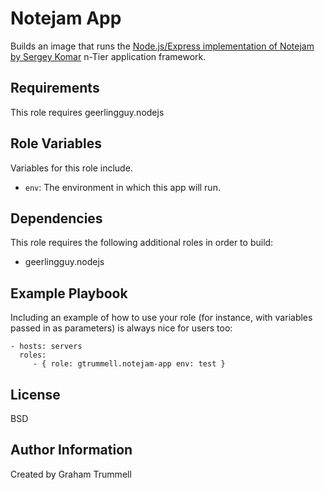 Notejam App
===========

Builds an image that runs the [Node.js/Express implementation of Notejam by Sergey Komar](https://github.com/komarserjio/notejam/tree/master/express) n-Tier application framework.


Requirements
------------

This role requires geerlingguy.nodejs

Role Variables
--------------

Variables for this role include.
* `env`: The environment in which this app will run.


Dependencies
------------

This role requires the following additional roles in order to build:
- geerlingguy.nodejs

Example Playbook
----------------

Including an example of how to use your role (for instance, with variables passed in as parameters) is always nice for users too:

    - hosts: servers
      roles:
         - { role: gtrummell.notejam-app env: test }

License
-------

BSD


Author Information
------------------

Created by Graham Trummell
